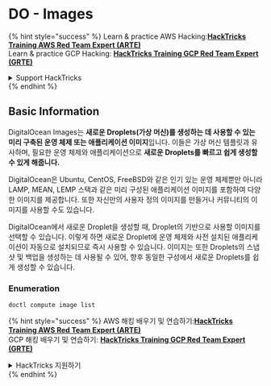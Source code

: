# DO - Images

{% hint style="success" %}
Learn & practice AWS Hacking:<img src="../../../.gitbook/assets/image (1).png" alt="" data-size="line">[**HackTricks Training AWS Red Team Expert (ARTE)**](https://training.hacktricks.xyz/courses/arte)<img src="../../../.gitbook/assets/image (1).png" alt="" data-size="line">\
Learn & practice GCP Hacking: <img src="../../../.gitbook/assets/image (2).png" alt="" data-size="line">[**HackTricks Training GCP Red Team Expert (GRTE)**<img src="../../../.gitbook/assets/image (2).png" alt="" data-size="line">](https://training.hacktricks.xyz/courses/grte)

<details>

<summary>Support HackTricks</summary>

* Check the [**subscription plans**](https://github.com/sponsors/carlospolop)!
* **Join the** 💬 [**Discord group**](https://discord.gg/hRep4RUj7f) or the [**telegram group**](https://t.me/peass) or **follow** us on **Twitter** 🐦 [**@hacktricks\_live**](https://twitter.com/hacktricks\_live)**.**
* **Share hacking tricks by submitting PRs to the** [**HackTricks**](https://github.com/carlospolop/hacktricks) and [**HackTricks Cloud**](https://github.com/carlospolop/hacktricks-cloud) github repos.

</details>
{% endhint %}

## Basic Information

DigitalOcean Images는 **새로운 Droplets(가상 머신)를 생성하는 데 사용할 수 있는 미리 구축된 운영 체제 또는 애플리케이션 이미지**입니다. 이들은 가상 머신 템플릿과 유사하며, 필요한 운영 체제와 애플리케이션으로 **새로운 Droplets를 빠르고 쉽게 생성할 수 있게 해줍니다.**

DigitalOcean은 Ubuntu, CentOS, FreeBSD와 같은 인기 있는 운영 체제뿐만 아니라 LAMP, MEAN, LEMP 스택과 같은 미리 구성된 애플리케이션 이미지를 포함하여 다양한 이미지를 제공합니다. 또한 자신만의 사용자 정의 이미지를 만들거나 커뮤니티의 이미지를 사용할 수도 있습니다.

DigitalOcean에서 새로운 Droplet을 생성할 때, Droplet의 기반으로 사용할 이미지를 선택할 수 있습니다. 이렇게 하면 새로운 Droplet에 운영 체제와 사전 설치된 애플리케이션이 자동으로 설치되므로 즉시 사용할 수 있습니다. 이미지는 또한 Droplets의 스냅샷 및 백업을 생성하는 데 사용될 수 있어, 향후 동일한 구성에서 새로운 Droplets를 쉽게 생성할 수 있습니다.

### Enumeration
```
doctl compute image list
```
{% hint style="success" %}
AWS 해킹 배우기 및 연습하기:<img src="../../../.gitbook/assets/image (1).png" alt="" data-size="line">[**HackTricks Training AWS Red Team Expert (ARTE)**](https://training.hacktricks.xyz/courses/arte)<img src="../../../.gitbook/assets/image (1).png" alt="" data-size="line">\
GCP 해킹 배우기 및 연습하기: <img src="../../../.gitbook/assets/image (2).png" alt="" data-size="line">[**HackTricks Training GCP Red Team Expert (GRTE)**<img src="../../../.gitbook/assets/image (2).png" alt="" data-size="line">](https://training.hacktricks.xyz/courses/grte)

<details>

<summary>HackTricks 지원하기</summary>

* [**구독 계획**](https://github.com/sponsors/carlospolop) 확인하기!
* **💬 [**Discord 그룹**](https://discord.gg/hRep4RUj7f) 또는 [**텔레그램 그룹**](https://t.me/peass)에 참여하거나 **Twitter** 🐦 [**@hacktricks\_live**](https://twitter.com/hacktricks\_live)**를 팔로우하세요.**
* **[**HackTricks**](https://github.com/carlospolop/hacktricks) 및 [**HackTricks Cloud**](https://github.com/carlospolop/hacktricks-cloud) 깃허브 리포지토리에 PR을 제출하여 해킹 트릭을 공유하세요.**

</details>
{% endhint %}
